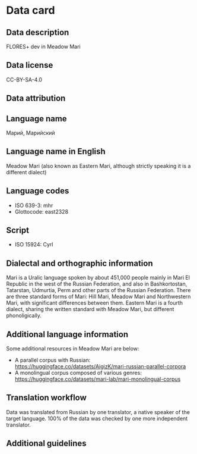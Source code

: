 # Data card

## Data description

FLORES+ dev in Meadow Mari

## Data license

CC-BY-SA-4.0

## Data attribution

## Language name

Марий, Марийский

## Language name in English

Meadow Mari (also known as Eastern Mari, although strictly speaking it is a different dialect)

## Language codes

* ISO 639-3: mhr
* Glottocode: east2328

## Script

* ISO 15924: Cyrl

## Dialectal and orthographic information

Mari is a Uralic language spoken by about 451,000 people mainly in Mari El Republic in the west of the Russian Federation, and also in Bashkortostan, Tatarstan, Udmurtia, Perm and other parts of the Russian Federation. There are three standard forms of Mari: Hill Mari, Meadow Mari and Northwestern Mari, with significant differences between them. Eastern Mari is a fourth dialect, sharing the written standard with Meadow Mari, but different phonoligically.

## Additional language information

Some additional resources in Meadow Mari are below: 

- A parallel corpus with Russian: https://huggingface.co/datasets/AigizK/mari-russian-parallel-corpora
- A monolingual corpus composed of various genres: https://huggingface.co/datasets/mari-lab/mari-monolingual-corpus

## Translation workflow

Data was translated from Russian by one translator, a native speaker of the target language. 100% of the data was checked by one more independent translator.

## Additional guidelines
